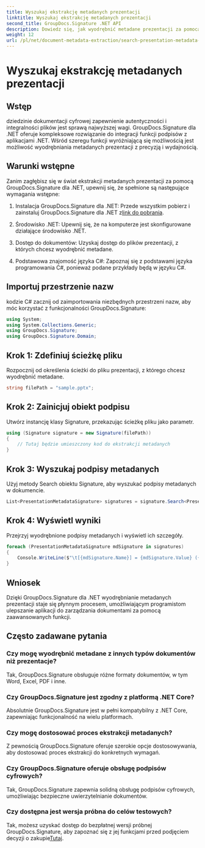 ```yaml
---
title: Wyszukaj ekstrakcję metadanych prezentacji
linktitle: Wyszukaj ekstrakcję metadanych prezentacji
second_title: GroupDocs.Signature .NET API
description: Dowiedz się, jak wyodrębnić metadane prezentacji za pomocą GroupDocs.Signature dla .NET. Bez wysiłku zwiększ swoje możliwości zarządzania dokumentami.
weight: 12
url: /pl/net/document-metadata-extraction/search-presentation-metadata-extraction/
---
```


# Wyszukaj ekstrakcję metadanych prezentacji

## Wstęp
dziedzinie dokumentacji cyfrowej zapewnienie autentyczności i integralności plików jest sprawą najwyższej wagi. GroupDocs.Signature dla .NET oferuje kompleksowe rozwiązanie do integracji funkcji podpisów z aplikacjami .NET. Wśród szeregu funkcji wyróżniającą się możliwością jest możliwość wyodrębniania metadanych prezentacji z precyzją i wydajnością.
## Warunki wstępne
Zanim zagłębisz się w świat ekstrakcji metadanych prezentacji za pomocą GroupDocs.Signature dla .NET, upewnij się, że spełnione są następujące wymagania wstępne:
1.  Instalacja GroupDocs.Signature dla .NET: Przede wszystkim pobierz i zainstaluj GroupDocs.Signature dla .NET z[link do pobrania](https://releases.groupdocs.com/signature/net/).
   
2. Środowisko .NET: Upewnij się, że na komputerze jest skonfigurowane działające środowisko .NET.
   
3. Dostęp do dokumentów: Uzyskaj dostęp do plików prezentacji, z których chcesz wyodrębnić metadane.
   
4. Podstawowa znajomość języka C#: Zapoznaj się z podstawami języka programowania C#, ponieważ podane przykłady będą w języku C#.

## Importuj przestrzenie nazw
kodzie C# zacznij od zaimportowania niezbędnych przestrzeni nazw, aby móc korzystać z funkcjonalności GroupDocs.Signature:
```csharp
using System;
using System.Collections.Generic;
using GroupDocs.Signature;
using GroupDocs.Signature.Domain;
```
## Krok 1: Zdefiniuj ścieżkę pliku
Rozpocznij od określenia ścieżki do pliku prezentacji, z którego chcesz wyodrębnić metadane.
```csharp
string filePath = "sample.pptx";
```
## Krok 2: Zainicjuj obiekt podpisu
Utwórz instancję klasy Signature, przekazując ścieżkę pliku jako parametr.
```csharp
using (Signature signature = new Signature(filePath))
{
    // Tutaj będzie umieszczony kod do ekstrakcji metadanych
}
```
## Krok 3: Wyszukaj podpisy metadanych
Użyj metody Search obiektu Signature, aby wyszukać podpisy metadanych w dokumencie.
```csharp
List<PresentationMetadataSignature> signatures = signature.Search<PresentationMetadataSignature>(SignatureType.Metadata);
```
## Krok 4: Wyświetl wyniki
Przejrzyj wyodrębnione podpisy metadanych i wyświetl ich szczegóły.
```csharp
foreach (PresentationMetadataSignature mdSignature in signatures)
{
    Console.WriteLine($"\t[{mdSignature.Name}] = {mdSignature.Value} ({mdSignature.Type})");
}
```

## Wniosek
Dzięki GroupDocs.Signature dla .NET wyodrębnianie metadanych prezentacji staje się płynnym procesem, umożliwiającym programistom ulepszanie aplikacji do zarządzania dokumentami za pomocą zaawansowanych funkcji.
## Często zadawane pytania
### Czy mogę wyodrębnić metadane z innych typów dokumentów niż prezentacje?
Tak, GroupDocs.Signature obsługuje różne formaty dokumentów, w tym Word, Excel, PDF i inne.
### Czy GroupDocs.Signature jest zgodny z platformą .NET Core?
Absolutnie GroupDocs.Signature jest w pełni kompatybilny z .NET Core, zapewniając funkcjonalność na wielu platformach.
### Czy mogę dostosować proces ekstrakcji metadanych?
Z pewnością GroupDocs.Signature oferuje szerokie opcje dostosowywania, aby dostosować proces ekstrakcji do konkretnych wymagań.
### Czy GroupDocs.Signature oferuje obsługę podpisów cyfrowych?
Tak, GroupDocs.Signature zapewnia solidną obsługę podpisów cyfrowych, umożliwiając bezpieczne uwierzytelnianie dokumentów.
### Czy dostępna jest wersja próbna do celów testowych?
 Tak, możesz uzyskać dostęp do bezpłatnej wersji próbnej GroupDocs.Signature, aby zapoznać się z jej funkcjami przed podjęciem decyzji o zakupie[Tutaj](https://releases.groupdocs.com/).